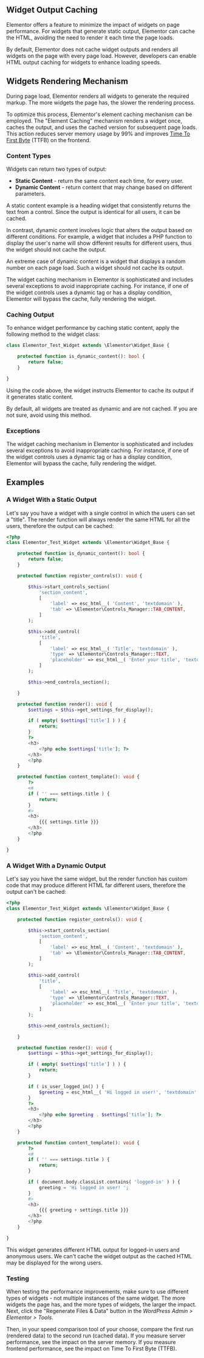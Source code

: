 ## Widget Output Caching

<Badge type="tip" vertical="top" text="Elementor Core" /> <Badge type="warning" vertical="top" text="Intermediate" />

Elementor offers a feature to minimize the impact of widgets on page performance. For widgets that generate static output, Elementor can cache the HTML, avoiding the need to render it each time the page loads.

By default, Elementor does not cache widget outputs and renders all widgets on the page with every page load. However, developers can enable HTML output caching for widgets to enhance loading speeds.

## Widgets Rendering Mechanism

During page load, Elementor renders all widgets to generate the required markup. The more widgets the page has, the slower the rendering process.

To optimize this process, Elementor's element caching mechanism can be employed. The "Element Caching" mechanism renders a widget once, caches the output, and uses the cached version for subsequent page loads. This action reduces server memory usage by 99% and improves [Time To First Byte](https://web.dev/articles/ttfb) (TTFB) on the frontend.

### Content Types

Widgets can return two types of output:

* **Static Content** - return the same content each time, for every user.
* **Dynamic Content** - return content that may change based on different parameters.

A static content example is a heading widget that consistently returns the text from a control. Since the output is identical for all users, it can be cached.

In contrast, dynamic content involves logic that alters the output based on different conditions. For example, a widget that includes a PHP function to display the user's name will show different results for different users, thus the widget should not cache the output.

An extreme case of dynamic content is a widget that displays a random number on each page load. Such a widget should not cache its output.

The widget caching mechanism in Elementor is sophisticated and includes several exceptions to avoid inappropriate caching. For instance, if one of the widget controls uses a dynamic tag or has a display condition, Elementor will bypass the cache, fully rendering the widget.

### Caching Output

To enhance widget performance by caching static content, apply the following method to the widget class:

```php
class Elementor_Test_Widget extends \Elementor\Widget_Base {

	protected function is_dynamic_content(): bool {
		return false;
	}

}
```

Using the code above, the widget instructs Elementor to cache its output if it generates static content.

By default, all widgets are treated as dynamic and are not cached. If you are not sure, avoid using this method.

### Exceptions

The widget caching mechanism in Elementor is sophisticated and includes several exceptions to avoid inappropriate caching. For instance, if one of the widget controls uses a dynamic tag or has a display condition, Elementor will bypass the cache, fully rendering the widget.

## Examples

### A Widget With a Static Output

Let's say you have a widget with a single control in which the users can set a "title". The render function will always render the same HTML for all the users, therefore the output can be cached:

```php {4-6,38-40,51-53}
<?php
class Elementor_Test_Widget extends \Elementor\Widget_Base {

	protected function is_dynamic_content(): bool {
		return false;
	}

	protected function register_controls(): void {

		$this->start_controls_section(
			'section_content',
			[
				'label' => esc_html__( 'Content', 'textdomain' ),
				'tab' => \Elementor\Controls_Manager::TAB_CONTENT,
			]
		);

		$this->add_control(
			'title',
			[
				'label' => esc_html__( 'Title', 'textdomain' ),
				'type' => \Elementor\Controls_Manager::TEXT,
				'placeholder' => esc_html__( 'Enter your title', 'textdomain' ),
			]
		);

		$this->end_controls_section();

	}

	protected function render(): void {
		$settings = $this->get_settings_for_display();

		if ( empty( $settings['title'] ) ) {
			return;
		}
		?>
		<h3>
			<?php echo $settings['title']; ?>
		</h3>
		<?php
	}

	protected function content_template(): void {
		?>
		<#
		if ( '' === settings.title ) {
			return;
		}
		#>
		<h3>
			{{{ settings.title }}}
		</h3>
		<?php
	}

}
```

### A Widget With a Dynamic Output

Let's say you have the same widget, but the render function has custom code that may produce different HTML far different users, therefore the output can't be cached:

```php {34-36,38-40,51-53,55-57}
<?php
class Elementor_Test_Widget extends \Elementor\Widget_Base {

	protected function register_controls(): void {

		$this->start_controls_section(
			'section_content',
			[
				'label' => esc_html__( 'Content', 'textdomain' ),
				'tab' => \Elementor\Controls_Manager::TAB_CONTENT,
			]
		);

		$this->add_control(
			'title',
			[
				'label' => esc_html__( 'Title', 'textdomain' ),
				'type' => \Elementor\Controls_Manager::TEXT,
				'placeholder' => esc_html__( 'Enter your title', 'textdomain' ),
			]
		);

		$this->end_controls_section();

	}

	protected function render(): void {
		$settings = $this->get_settings_for_display();

		if ( empty( $settings['title'] ) ) {
			return;
		}

		if ( is_user_logged_in() ) {
			$greeting = esc_html__( 'Hi logged in user!', 'textdomain' ) . ' ';
		}
		?>
		<h3>
			<?php echo $greeting . $settings['title']; ?>
		</h3>
		<?php
	}

	protected function content_template(): void {
		?>
		<#
		if ( '' === settings.title ) {
			return;
		}

		if ( document.body.classList.contains( 'logged-in' ) ) {
			greeting = 'Hi logged in user! ';
		}
		#>
		<h3>
			{{{ greeting + settings.title }}}
		</h3>
		<?php
	}

}
```

This widget generates different HTML output for logged-in users and anonymous users. We can't cache the widget output as the cached HTML may be displayed for the wrong users.

### Testing

When testing the performance improvements, make sure to use different types of widgets - not multiple instances of the same widget. The more widgets the page has, and the more types of widgets, the larger the impact. Next, click the "Regenerate Files & Data" button in the _WordPress Admin > Elementor > Tools_.

Then, in your speed comparison tool of your choose, compare the first run (rendered data) to the second run (cached data). If you measure server performance, see the impact on the server memory. If you measure frontend performance, see the impact on Time To First Byte (TTFB).
